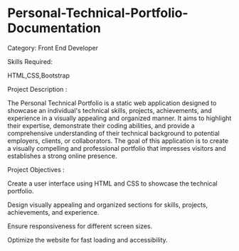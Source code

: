 # Personal-Technical-Portfolio-Documentation
Category: Front End Developer

Skills Required:

HTML,CSS,Bootstrap

Project Description :

The Personal Technical Portfolio is a static web application designed to showcase an individual's technical skills, projects, achievements, and experience in a visually appealing and organized manner. It aims to highlight their expertise, demonstrate their coding abilities, and provide a comprehensive understanding of their technical background to potential employers, clients, or collaborators. The goal of this application is to create a visually compelling and professional portfolio that impresses visitors and establishes a strong online presence.


Project Objectives :


Create a user interface using HTML and CSS to showcase the technical portfolio.

Design visually appealing and organized sections for skills, projects, achievements, and experience.

Ensure responsiveness for different screen sizes.

Optimize the website for fast loading and accessibility.

